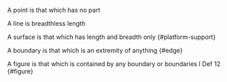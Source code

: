 A point is that which has no part

A line is breadthless length 

A surface is that which has length and breadth only {#platform-support}

A boundary is that which is an extremity of anything {#edge}

A figure is that which is contained by any boundary or boundaries I Def 12 {#figure}
